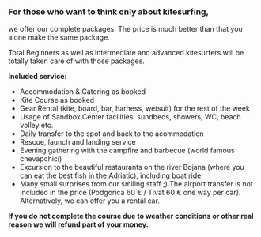 ### For those who want to think only about kitesurfing,

we offer our complete packages. The price is much better than that you alone make the same package.

Total Beginners as well as intermediate and advanced kitesurfers will be totally taken care of with those packages.

**Included service:**

- Accommodation & Catering as booked
- Kite Course as booked
- Gear Rental (kite, board, bar, harness, wetsuit) for the rest of the week
- Usage of Sandbox Center facilities: sundbeds, showers, WC, beach volley etc.
- Daily transfer to the spot and back to the acommodation
- Rescue, launch and landing service
- Evening gathering with the campfire and barbecue (world famous chevapchici)
- Excursion to the beautiful restaurants on the river Bojana (where you can eat the best fish in the Adriatic), including boat ride 
- Many small surprises from our smiling staff ;)
The airport transfer is not included in the price (Podgorica 60 € / Tivat 60 € one way per car). Alternatively, we can offer you a rental car.

**If you do not complete the course due to weather conditions or other real reason we will refund part of your money.**
